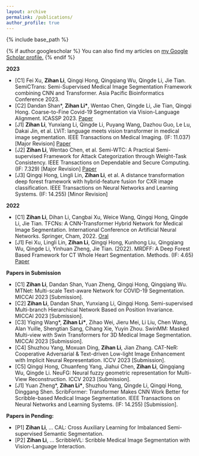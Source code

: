 ```yaml
---
layout: archive
permalink: /publications/
author_profile: true
---
```

<!-- title: "Publications" -->
{% include base_path %}

{% if author.googlescholar %}
  You can also find my articles on <u><a href="{{author.googlescholar}}">my Google Scholar profile</a>.</u>
{% endif %}

**2023**
* [C1] Fei Xu, **Zihan Li**, Qingqi Hong, Qingqiang Wu, Qingde Li, Jie Tian. SemiCTrans: Semi-Supervised Medical Image Segmentation Framework combining CNN and Transformer. Asia Pacific Bioinformatics Conference 2023.
* [C2] Dandan Shan\*, **Zihan Li\***, Wentao Chen, Qingde Li, Jie Tian, Qingqi Hong. Coarse-to-Fine Covid-19 Segmentation via Vision-Language Alignment. ICASSP 2023. [Paper](https://arxiv.org/abs/2303.00279)
* [J1] **Zihan Li**, Yunxiang Li, Qingde Li, Puyang Wang, Dazhou Guo, Le Lu, Dakai Jin, et al. LViT: language meets vision transformer in medical image segmentation. IEEE Transactions on Medical Imaging. (IF: 11.037) [Major Revision] [Paper](https://arxiv.org/abs/2206.14718)
* [J2] **Zihan Li**, Wentao Chen, et al. Semi-WTC: A Practical Semi-supervised Framework for Attack Categorization through Weight-Task Consistency. IEEE Transactions on Dependable and Secure Computing. (IF: 7.329) [Major Revision] [Paper](https://arxiv.org/abs/2205.09669)
* [J3] Qingqi Hong, Lingli Lin, **Zihan Li**, et al. A distance transformation deep forest framework with hybrid-feature fusion for CXR image classification. IEEE Transactions on Neural Networks and Learning Systems. (IF: 14.255) [Minor Revision]

**2022**
* [C1] **Zihan Li**, Dihan Li, Cangbai Xu, Weice Wang, Qingqi Hong, Qingde Li, Jie Tian. TFCNs: A CNN-Transformer Hybrid Network for Medical Image Segmentation. International Conference on Artificial Neural Networks. Springer, Cham, 2022. [Oral](https://link.springer.com/chapter/10.1007/978-3-031-15937-4_65)
* [J1] Fei Xu, Lingli Lin, **Zihan Li**, Qingqi Hong, Kunhong Liu, Qingqiang Wu, Qingde Li, Yinhuan Zheng, Jie Tian. (2022). MRDFF: A Deep Forest Based Framework for CT Whole Heart Segmentation. Methods. (IF: 4.65) [Paper](https://www.sciencedirect.com/science/article/pii/S1046202322002286)

**Papers in Submission**
* [C1] **Zihan Li**, Dandan Shan, Yuan Zheng, Qingqi Hong, Qingqiang Wu. MTNet: Multi-scale Text-aware Network for COVID-19 Segmentation. MICCAI 2023 [Submission].
* [C2] **Zihan Li**, Dandan Shan, Yunxiang Li, Qingqi Hong. Semi-supervised Multi-branch Hierarchical Network Based on Position Invariance. MICCAI 2023 [Submission].
* [C3] Yiqing Wang\*, **Zihan Li\***, Zihao Wei, Jieru Mei, Li Liu, Chen Wang, Alan Yuille, Shengtian Sang, Cihang Xie, Yuyin Zhou. SwinMM: Masked Multi-view with Swin Transformers for 3D Medical Image Segmentation. MICCAI 2023 [Submission].
* [C4] Shuzhou Yang, Moxuan Ding, **Zihan Li**, Jian Zhang. CAT-NeR: Cooperative Adversarial & Text-driven Low-light Image Enhancement with Implicit Neural Representation. ICCV 2023 [Submission].
* [C5] Qingqi Hong, Chuanfeng Yang, Jiahui Chen, **Zihan Li**, Qingqiang Wu, Qingde Li. NeuFG: Neural fuzzy geometric representation for Multi-View Reconstruction. ICCV 2023 [Submission].
* [J1] Yuan Zheng\*, **Zihan Li\***, Shuzhou Yang, Qingde Li, Qingqi Hong, Dinggang Shen. ScribFormer: Transformer Makes CNN Work Better for Scribble-based Medical Image Segmentation. IEEE Transactions on Neural Networks and Learning Systems. (IF: 14.255) [Submission].

**Papers in Pending:**
* [P1] **Zihan Li**, ... CAL: Cross Auxiliary Learning for Imbalanced Semi-supervised Semantic Segmentation.
* [P2] **Zihan Li**, ... ScribbleVL: Scribble Medical Image  Segmentation with Vision-Language Interaction.
<!-- * [P3] **Zihan Li**, ... Can More Tasks Compensate for Fewer Labels in Medical Image Segmentation? -->

